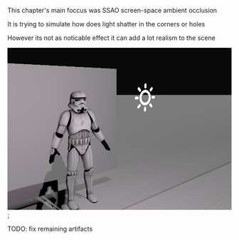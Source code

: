 This chapter's main foccus was SSAO screen-space ambient occlusion

It is trying to simulate how does light shatter in the corners or holes

However its not as noticable effect it can add a lot realism to the scene 

![Alt text](/Assets/ReadmeImages/SSAO/SSAO.png);

TODO: fix remaining artifacts